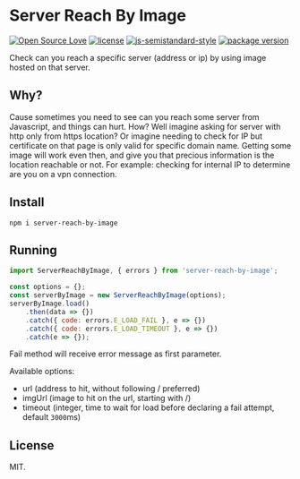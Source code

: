 # Server Reach By Image
[![Open Source Love](https://badges.frapsoft.com/os/v1/open-source.svg?v=103)](https://github.com/ellerbrock/open-source-badges/)
[![license](https://img.shields.io/github/license/marinko-peso/shamus.svg)](https://github.com/marinko-peso/shamus/blob/master/LICENSE)
[![js-semistandard-style](https://img.shields.io/badge/code%20style-semistandard-brightgreen.svg)](https://github.com/Flet/semistandard)
[![package version](https://img.shields.io/npm/v/server-reach-by-image.svg)](https://npm.im/server-reach-by-image)

Check can you reach a specific server (address or ip) by using image hosted on that server.

## Why?

Cause sometimes you need to see can you reach some server from Javascript, and things can hurt. How? Well imagine asking for server with http only from https location? Or imagine needing to check for IP but certificate on that page is only valid for specific domain name. Getting some image will work even then, and give you that precious information is the location reachable or not.
For example: checking for internal IP to determine are you on a vpn connection.

## Install

```ssh
npm i server-reach-by-image
```

## Running

```js
import ServerReachByImage, { errors } from 'server-reach-by-image';

const options = {};
const serverByImage = new ServerReachByImage(options);
serverByImage.load()
    .then(data => {})
    .catch({ code: errors.E_LOAD_FAIL }, e => {})
    .catch({ code: errors.E_LOAD_TIMEOUT }, e => {})
    .catch(e => {});
```
Fail method will receive error message as first parameter.

Available options:
- url (address to hit, without following / preferred)
- imgUrl (image to hit on the url, starting with /)
- timeout (integer, time to wait for load before declaring a fail attempt, default ```3000```ms)

## License

MIT.
